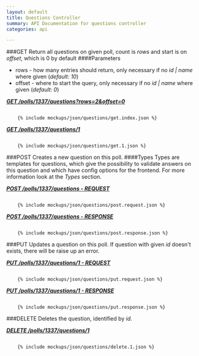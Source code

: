 ```yaml
---
layout: default
title: Questions Controller
summary: API Documentation for questions controller
categories: api

---
```

###GET
Return all questions on given poll, count is _rows_ and start is on _offset_, which is 0 by default
####Parameters
* rows - how many entries should return, only necessary if no _id | name_ where given (_default: 10_)
* offset - where to start the query, only necessary if no _id | name_ where given (_default: 0_)

_**[GET /polls/1337/questions?rows=2&offset=0](https://github.com/newLoki/Pollex/blob/gh-pages/_includes/mockups/json/questions/get.index.json)**_
<pre><code class='javascript'>
    {% include mockups/json/questions/get.index.json %}
</code></pre>

_**[GET /polls/1337/questions/1](https://github.com/newLoki/Pollex/blob/gh-pages/_includes/mockups/json/questions/get.1.json)**_
<pre><code class='javascript'>
    {% include mockups/json/questions/get.1.json %}
</code></pre>

###POST
Creates a new question on this poll.
####Types
Types are templates for questions, which give the possibility to validate answers on this question and which have config options for
the frontend.
For more information look at the _Types_ section.

_**[POST /polls/1337/questions - REQUEST](https://github.com/newLoki/Pollex/blob/gh-pages/_includes/mockups/json/questions/post.request.json)**_
<pre><code class='javascript'>
    {% include mockups/json/questions/post.request.json %}
</code></pre>

_**[POST /polls/1337/questions - RESPONSE](https://github.com/newLoki/Pollex/blob/gh-pages/_includes/mockups/json/questions/post.response.json)**_
<pre><code class='javascript'>
    {% include mockups/json/questions/post.response.json %}
</code></pre>

###PUT
Updates a question on this poll.
If question with given _id_ doesn't exists, there will be raise up an error.

_**[PUT /polls/1337/questions/1 - REQUEST](https://github.com/newLoki/Pollex/blob/gh-pages/_includes/mockups/json/questions/put.request.json)**_
<pre><code class='javascript'>
    {% include mockups/json/questions/put.request.json %}
</code></pre>

_**[PUT /polls/1337/questions/1 - RESPONSE](https://github.com/newLoki/Pollex/blob/gh-pages/_includes/mockups/json/questions/put.response.json)**_
<pre><code class='javascript'>
    {% include mockups/json/questions/put.response.json %}
</code></pre>

###DELETE
Deletes the question, identified by _id_.

_**[DELETE /polls/1337/questions/1](https://github.com/newLoki/Pollex/blob/gh-pages/_includes/mockups/json/polls/delete.1.json)**_
<pre><code class='javascript'>
    {% include mockups/json/questions/delete.1.json %}
</code></pre>